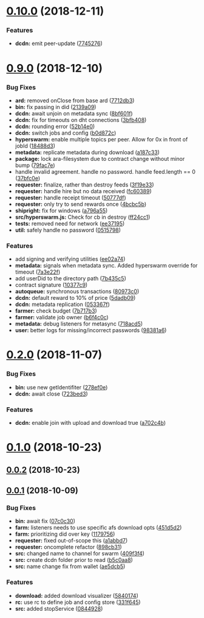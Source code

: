 # [0.10.0](https://github.com/arablocks/ara-reward-dcdn/compare/0.9.0...0.10.0) (2018-12-11)


### Features

* **dcdn:** emit peer-update ([7745276](https://github.com/arablocks/ara-reward-dcdn/commit/7745276))



# [0.9.0](https://github.com/arablocks/ara-reward-dcdn/compare/0.2.0...0.9.0) (2018-12-10)


### Bug Fixes

* **ard:** removed onClose from base ard ([7712db3](https://github.com/arablocks/ara-reward-dcdn/commit/7712db3))
* **bin:** fix passing in did ([2139a09](https://github.com/arablocks/ara-reward-dcdn/commit/2139a09))
* **dcdn:** await unjoin on metadata sync ([8bf601f](https://github.com/arablocks/ara-reward-dcdn/commit/8bf601f))
* **dcdn:** fix for timeouts on dht connections ([3bfb408](https://github.com/arablocks/ara-reward-dcdn/commit/3bfb408))
* **dcdn:** rounding error ([52b14e0](https://github.com/arablocks/ara-reward-dcdn/commit/52b14e0))
* **dcdn:** switch jobs and config ([b0d872c](https://github.com/arablocks/ara-reward-dcdn/commit/b0d872c))
* **hyperswarm:** enable multiple topics per peer. Allow for 0x in front of jobId ([18488d3](https://github.com/arablocks/ara-reward-dcdn/commit/18488d3))
* **metadata:** replicate metadata during download ([a187c33](https://github.com/arablocks/ara-reward-dcdn/commit/a187c33))
* **package:** lock ara-filesystem due to contract change without minor bump ([79fac7e](https://github.com/arablocks/ara-reward-dcdn/commit/79fac7e))
* handle invalid agreement. handle no password. handle feed.length == 0 ([37bfc0e](https://github.com/arablocks/ara-reward-dcdn/commit/37bfc0e))
* **requester:** finalize, rather than destroy feeds ([3f19e33](https://github.com/arablocks/ara-reward-dcdn/commit/3f19e33))
* **requester:** handle hire but no data received ([fc60389](https://github.com/arablocks/ara-reward-dcdn/commit/fc60389))
* **requester:** handle receipt timeout ([50777df](https://github.com/arablocks/ara-reward-dcdn/commit/50777df))
* **requester:** only try to send rewards once ([4bcbc5b](https://github.com/arablocks/ara-reward-dcdn/commit/4bcbc5b))
* **shipright:** fix for windows ([a796a55](https://github.com/arablocks/ara-reward-dcdn/commit/a796a55))
* **src/hyperswarm.js:** Check for cb in destroy ([ff24cc1](https://github.com/arablocks/ara-reward-dcdn/commit/ff24cc1))
* **tests:** removed need for network ([ee37195](https://github.com/arablocks/ara-reward-dcdn/commit/ee37195))
* **util:** safely handle no password ([0515798](https://github.com/arablocks/ara-reward-dcdn/commit/0515798))


### Features

* add signing and verifying utilities ([ee02a74](https://github.com/arablocks/ara-reward-dcdn/commit/ee02a74))
* **metadata:** signals when metadata sync. Added hyperswarm override for timeout ([7a3e22f](https://github.com/arablocks/ara-reward-dcdn/commit/7a3e22f))
* add userDid to the directory path ([7b435c5](https://github.com/arablocks/ara-reward-dcdn/commit/7b435c5))
* contract signature ([10377c9](https://github.com/arablocks/ara-reward-dcdn/commit/10377c9))
* **autoqueue:** synchronous transactions ([80973c0](https://github.com/arablocks/ara-reward-dcdn/commit/80973c0))
* **dcdn:** default reward to 10% of price ([5dadb09](https://github.com/arablocks/ara-reward-dcdn/commit/5dadb09))
* **dcdn:** metadata replication ([053367f](https://github.com/arablocks/ara-reward-dcdn/commit/053367f))
* **farmer:** check budget ([7b717b3](https://github.com/arablocks/ara-reward-dcdn/commit/7b717b3))
* **farmer:** validate job owner ([b6f4c0c](https://github.com/arablocks/ara-reward-dcdn/commit/b6f4c0c))
* **metadata:** debug listeners for metasync ([718acd5](https://github.com/arablocks/ara-reward-dcdn/commit/718acd5))
* **user:** better logs for missing/incorrect passwords ([98381a6](https://github.com/arablocks/ara-reward-dcdn/commit/98381a6))



# [0.2.0](https://github.com/arablocks/ara-reward-dcdn/compare/0.1.0...0.2.0) (2018-11-07)


### Bug Fixes

* **bin:** use new getIdentifiter ([278ef0e](https://github.com/arablocks/ara-reward-dcdn/commit/278ef0e))
* **dcdn:** await close ([723bed3](https://github.com/arablocks/ara-reward-dcdn/commit/723bed3))


### Features

* **dcdn:** enable join with upload and download true ([a702c4b](https://github.com/arablocks/ara-reward-dcdn/commit/a702c4b))



# [0.1.0](https://github.com/arablocks/ara-reward-dcdn/compare/0.0.2...0.1.0) (2018-10-23)



## [0.0.2](https://github.com/arablocks/ara-reward-dcdn/compare/0.0.1...0.0.2) (2018-10-23)



## [0.0.1](https://github.com/arablocks/ara-reward-dcdn/compare/0844928...0.0.1) (2018-10-09)


### Bug Fixes

* **bin:** await fix ([07c0c30](https://github.com/arablocks/ara-reward-dcdn/commit/07c0c30))
* **farm:** listeners needs to use specific afs download opts ([451d5d2](https://github.com/arablocks/ara-reward-dcdn/commit/451d5d2))
* **farm:** prioritizing did over key ([1179756](https://github.com/arablocks/ara-reward-dcdn/commit/1179756))
* **requester:** fixed out-of-scope this ([a1abbd7](https://github.com/arablocks/ara-reward-dcdn/commit/a1abbd7))
* **requester:** oncomplete refactor ([898cb31](https://github.com/arablocks/ara-reward-dcdn/commit/898cb31))
* **src:** changed name to channel for swarm ([409f3f4](https://github.com/arablocks/ara-reward-dcdn/commit/409f3f4))
* **src:** create dcdn folder prior to read ([b5c0aa8](https://github.com/arablocks/ara-reward-dcdn/commit/b5c0aa8))
* **src:** name change fix from wallet ([ae5dcb5](https://github.com/arablocks/ara-reward-dcdn/commit/ae5dcb5))


### Features

* **download:** added download visualizer ([5840174](https://github.com/arablocks/ara-reward-dcdn/commit/5840174))
* **rc:** use rc to define job and config store ([331f645](https://github.com/arablocks/ara-reward-dcdn/commit/331f645))
* **src:** added stopService ([0844928](https://github.com/arablocks/ara-reward-dcdn/commit/0844928))



